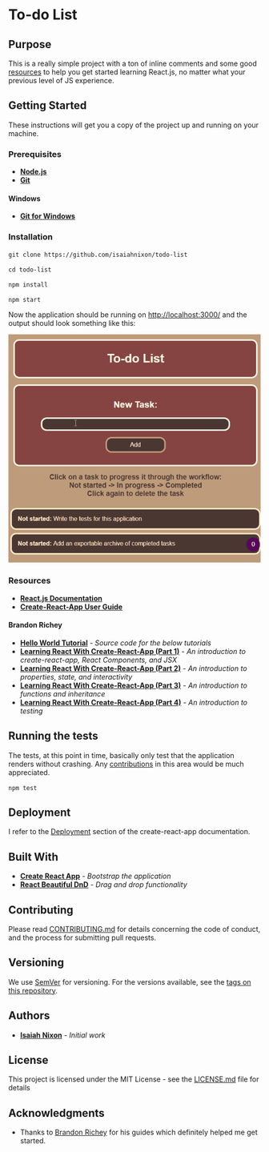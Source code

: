 # To-do List

## Purpose

This is a really simple project with a ton of inline comments and some good [resources](#resources) to help you get started learning React.js, no matter what your previous level of JS experience.

## Getting Started

These instructions will get you a copy of the project up and running on your machine.

### Prerequisites

* **[Node.js](https://nodejs.org/en/)**
* **[Git](https://git-scm.com/)**

#### Windows

* **[Git for Windows](https://git-for-windows.github.io/)**

### Installation

```
git clone https://github.com/isaiahnixon/todo-list
```

```
cd todo-list
```

```
npm install
```

```
npm start
```

Now the application should be running on [http://localhost:3000/](http://localhost:3000/) and the output should look something like this:

![Todo List Output](https://raw.githubusercontent.com/isaiahnixon/todo-list/master/public/todo-list-output.gif)


### Resources

* **[React.js Documentation](https://reactjs.org/docs/hello-world.html)**
* **[Create-React-App User Guide](https://github.com/facebook/create-react-app/blob/master/packages/cra-template/template/README.md)**

#### Brandon Richey

* **[Hello World Tutorial](https://github.com/richeyb/hello-world-tutorial-example)** - *Source code for the below tutorials*
* **[Learning React With Create-React-App (Part 1)](https://medium.com/in-the-weeds/learning-react-with-create-react-app-part-1-a12e1833fdc)** - *An introduction to create-react-app, React Components, and JSX*
* **[Learning React With Create-React-App (Part 2)](https://medium.com/in-the-weeds/learning-react-with-create-react-app-part-2-3ad99f38b48d)** - *An introduction to properties, state, and interactivity*
* **[Learning React With Create-React-App (Part 3)](https://medium.com/in-the-weeds/learning-react-with-create-react-app-part-3-322447d14192)** - *An introduction to functions and inheritance*
* **[Learning React With Create-React-App (Part 4)](https://medium.com/in-the-weeds/learning-react-with-create-react-app-part-4-9f843c8c1ccc)** - *An introduction to testing*

## Running the tests

The tests, at this point in time, basically only test that the application renders without crashing. Any [contributions](#contributing) in this area would be much appreciated.

```
npm test
```

## Deployment

I refer to the [Deployment](https://create-react-app.dev/docs/deployment/) section of the create-react-app documentation.


## Built With

* **[Create React App](https://github.com/facebookincubator/create-react-app)** - *Bootstrap the application*
* **[React Beautiful DnD](https://github.com/atlassian/react-beautiful-dnd)** - *Drag and drop functionality*

## Contributing

Please read [CONTRIBUTING.md](CONTRIBUTING.md) for details concerning the code of conduct, and the process for submitting pull requests.

## Versioning

We use [SemVer](http://semver.org/) for versioning. For the versions available, see the [tags on this repository](https://github.com/isaiahnixon/todo-list/tags).

## Authors

* **[Isaiah Nixon](https://github.com/isaiahnixon)** - *Initial work*

## License

This project is licensed under the MIT License - see the [LICENSE.md](LICENSE.md) file for details

## Acknowledgments

* Thanks to [Brandon Richey](https://github.com/richeyb) for his guides which definitely helped me get started.
